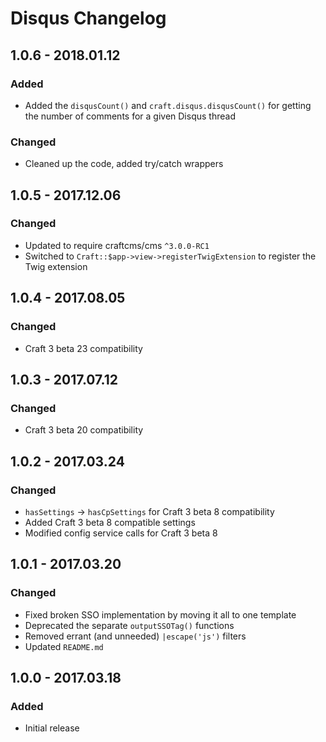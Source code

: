 # Disqus Changelog

## 1.0.6 - 2018.01.12
### Added
* Added the `disqusCount()` and `craft.disqus.disqusCount()` for getting the number of comments for a given Disqus thread

### Changed
* Cleaned up the code, added try/catch wrappers

## 1.0.5 - 2017.12.06
### Changed
* Updated to require craftcms/cms `^3.0.0-RC1`
* Switched to `Craft::$app->view->registerTwigExtension` to register the Twig extension

## 1.0.4 - 2017.08.05
### Changed
* Craft 3 beta 23 compatibility

## 1.0.3 - 2017.07.12
### Changed
* Craft 3 beta 20 compatibility

## 1.0.2 - 2017.03.24
### Changed
* `hasSettings` -> `hasCpSettings` for Craft 3 beta 8 compatibility
* Added Craft 3 beta 8 compatible settings
* Modified config service calls for Craft 3 beta 8

## 1.0.1 - 2017.03.20
### Changed
* Fixed broken SSO implementation by moving it all to one template
* Deprecated the separate `outputSSOTag()` functions
* Removed errant (and unneeded) `|escape('js')` filters
* Updated `README.md`

## 1.0.0 - 2017.03.18
### Added
* Initial release
